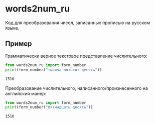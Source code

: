 # words2num_ru
Код для преобразования чисел, записанных прописью на русском языке.

## Пример

Грамматически верное текстовое представление числительного:
```python
from words2num_ru import form_number
print(form_number("тысяча пятьсот десять"))
```
```shell
1510
```

Преобразование числительного, написанного/произнесенного на английский манер:
```python
from words2num_ru import form_number
print(form_number("пятнадцать десять"))
```
```shell
1510
```
